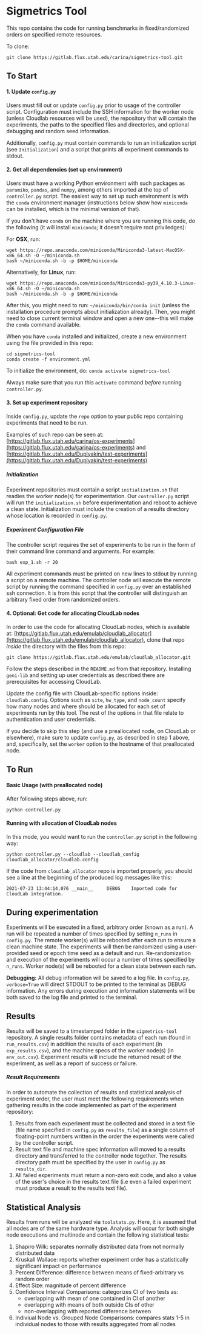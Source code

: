 # Sigmetrics Tool

This repo contains the code for running benchmarks in fixed/randomized orders on specified remote resources.

To clone: 
```
git clone https://gitlab.flux.utah.edu/carina/sigmetrics-tool.git
```

## To Start

#### 1. Update `config.py`

Users must fill out or update `config.py` prior to usage of the controller script. Configuration must include the SSH information for the worker node (unless Cloudlab resources will be used), the repository that will contain the experiments, the paths to the specified files and directories, and optional debugging and random seed information.

Additionally, `config.py` must contain commands to run an initialization script (see `Initialization`) and a script that prints all experiment commands to stdout.

#### 2. Get all dependencies (set up environment)

Users must have a working Python environment with such packages as `paramiko`, `pandas`, and `numpy`, among others imported at the top of `controller.py` script. The easiest way to set up such environment is with the `conda` environment manager (instructions below show how `miniconda` can be installed, which is the minimal version of that).

If you don't have `conda` on the machine where you are running this code, do the following (it will install `miniconda`; it doesn't require root priviledges):

For **OSX**, run:
```
wget https://repo.anaconda.com/miniconda/Miniconda3-latest-MacOSX-x86_64.sh -O ~/miniconda.sh
bash ~/miniconda.sh -b -p $HOME/miniconda
```

Alternatively, for **Linux**, run:
```
wget https://repo.anaconda.com/miniconda/Miniconda3-py39_4.10.3-Linux-x86_64.sh -O ~/miniconda.sh
bash ~/miniconda.sh -b -p $HOME/miniconda
```

After this, you might need to run: `~/miniconda/bin/conda init` (unless the installation procedure prompts about initialization already). Then, you might need to close current terminal window and open a new one--this will make the `conda` command available.

When you have `conda` installed and initialized, create a new environment using the file provided in this repo:

```
cd sigmetrics-tool
conda create -f environment.yml
```

To initialize the environment, do: `conda activate sigmetrics-tool`

Always make sure that you run this `activate` command *before* running `controller.py`.

#### 3. Set up experiment repository

Inside `config.py`, update the `repo` option to your public repo containing experiments that need to be run.

Examples of such repo can be seen at: [https://gitlab.flux.utah.edu/carina/os-experiments](https://gitlab.flux.utah.edu/carina/os-experiments)
and [https://gitlab.flux.utah.edu/Duplyakin/test-experiments](https://gitlab.flux.utah.edu/Duplyakin/test-experiments)

##### Initialization

Experiment repositories must contain a script `initialization.sh` that readies the worker node(s) for experimentation. Our `controller.py` script will run the `initialization.sh` before experimentation and reboot to achieve a clean state. Initialization must include the creation of a results directory whose location is recorded in `config.py`.

##### Experiment Configuration File

The controller script requires the set of experiments to be run in the form of their command line command and arguments. For example:

```
bash exp_1.sh -r 20
```

All experiment commands must be printed on new lines to stdout by running a script on a remote machine. The controller node will execute the remote script by running the command specified in `config.py` over an established ssh connection. It is from this script that the controller will distinguish an arbitrary fixed order from randomized orders.

#### 4. Optional: Get code for allocating CloudLab nodes

In order to use the code for allocating CloudLab nodes, which is available at:
[https://gitlab.flux.utah.edu/emulab/cloudlab_allocator](https://gitlab.flux.utah.edu/emulab/cloudlab_allocator),
clone that repo *inside* the directory with the files from this repo:
```
git clone https://gitlab.flux.utah.edu/emulab/cloudlab_allocator.git
```  

Follow the steps described in the `README.md` from that repository.
Installing `geni-lib` and setting up user credentials as described there are prerequisites for accessing CloudLab.

Update the config file with CloudLab-specific options inside: `cloudlab.config`.
Options such as `site`, `hw_type`, and `node_count` specify how many nodes and where should be allocated for each set of experiments run by this tool.
The rest of the options in that file relate to authentication and user credentials.

If you decide to skip this step (and use a preallocated node, on CloudLab or elsewhere),
make sure to update `config.py`, as described in step 1 above, and, specifically,
set the `worker` option to the hostname of that preallocated node.

## To Run

#### Basic Usage (with preallocated node)

After following steps above, run:

```
python controller.py
```

#### Running with allocation of CloudLab nodes

In this mode, you would want to run the `controller.py` script in the following way:

```
python controller.py --cloudlab --cloudlab_config cloudlab_allocator/cloudlab.config
```

If the code from `cloudlab_allocator` repo is imported properly,
you should see a line at the beginning of the produced log messages like this:

```
2021-07-23 13:44:14,076 __main__     DEBUG    Imported code for CloudLab integration.
```

## During experimentation

Experiments will be executed in a fixed, arbitrary order (known as a run). A run will be repeated a number of times specified by setting `n_runs` in `config.py`. The remote worker(s) will be rebooted after each run to ensure a clean machine state. The experiments will then be randomized using a user-provided seed or epoch time seed as a default and run. Re-randomization and execution of the experiments will occur a number of times specified by `n_runs`. Worker node(s) will be rebooted for a clean state between each run.

**Debugging:** All debug information will be saved to a log file. In `config.py`, `verbose=True` will direct STDOUT to be printed to the terminal as DEBUG information. Any errors during execution and information statements will be both saved to the log file and printed to the terminal.

## Results

Results will be saved to a timestamped folder in the `sigmetrics-tool` repository. A single results folder contains metadata of each run (found in `run_results.csv`) in addition the results of each experiment (in `exp_results.csv`), and the machine specs of the worker node(s) (in `env_out.csv`). Experiment results will include the returned result of the experiment, as well as a report of success or failure.

##### Result Requirements

In order to automate the collection of results and statistical analysis of experiment order, the user must meet the following requirements when gathering results in the code implemented as part of the experiment repository:

1. Results from each experiment must be collected and stored in a text file (file name specified in `config.py` as `results_file`) as a single column of floating-point numbers written in the order the experiments were called by the controller script.
2. Result text file and machine spec information will moved to a results directory and transferred to the controller node together. The results directory path must be specified by the user in `config.py` as `results_dir`.
3. All failed experiments must return a non-zero exit code, and also a value of the user's choice in the results text file (i.e even a failed experiment must produce a result to the results text file).

## Statistical Analysis

Results from runs will be analyzed via `toolstats.py`. Here, it is assumed that all nodes are of the same hardware type. Analysis will occur for both single node executions and multinode and contain the following statistical tests:

1. Shapiro Wilk: separates normally distributed data from not normally distributed data
2. Kruskall Wallace: reports whether experiment order has a statistically significant impact on performance
3. Percent Difference: difference between means of fixed-arbitrary vs random order
4. Effect Size: magnitude of percent difference
5. Confidence Interval Comparisons: categorizes CI of two tests as: 
    - overlapping with mean of one contained in CI of another
    - overlapping with means of both outside CIs of other
    - non-overlapping with reported difference between
6. Indiviual Node vs. Grouped Node Comparisons: compares stats 1-5 in individual nodes to those with results aggregated from all nodes
